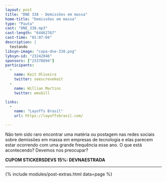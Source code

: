 ```yaml
---
layout: post
title: "DNE 338 - Demissões em massa"
home-title: "Demissões em massa"
type: "Pauta"
cast: "DNE_338.mp3"
cast-length: "64462767"
cast-time: "01:07:04"
description: |
  testando
libsyn-image: "capa-dne-338.png"
lybsyn-id: "23242046"
sponsors: ["23378894"]
participants:
  -
    name: Keit Oliveira
    twitter: seescrevekeit
  -
    name: Willian Martins
    twitter: wmsbill

links:
  -
    name: "Layoffs Brasil"
    url: https://layoffsbrasil.com/

---
```


Não tem sido raro encontrar uma matéria ou postagem nas redes sociais sobre demissões em massa em empresas de tecnologia e elas parecem estar ocorrendo com uma grande frequência esse ano. O que está acontecendo? Devemos nos preocupar?

<strong>CUPOM STICKERSDEVS 15%: DEVNAESTRADA</strong>

---

{% include modules/post-extras.html data=page %}
